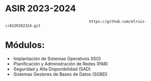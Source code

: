 # ASIR 2023-2024
                                          https://github.com/elruiz-r/ASIR202324.git
# Módulos: <br>
*  ·Implantación de Sistemas Operativos (ISO)  <br>
*  ·Planificación y Administración de Redes (PAR)  <br>
*  ·Seguridad y Alta Disponibilidad (SAD)  <br>
*  ·Sistemas Gestores de Bases de Datos (SGBD)  <br>
